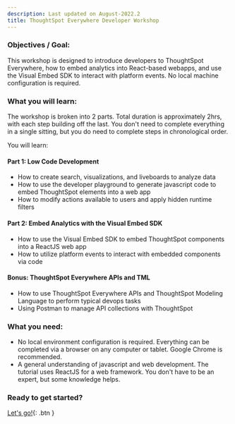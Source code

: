 ```yaml
---
description: Last updated on August-2022.2
title: ThoughtSpot Everywhere Developer Workshop
---
```


### Objectives / Goal:
This workshop is designed to introduce developers to ThoughtSpot Everywhere, how to embed analytics into React-based webapps, and use the Visual Embed SDK to interact with platform events. No local machine configuration is required.

### What you will learn:
The workshop is broken into 2 parts. Total duration is approximately 2hrs, with each step building off the last. You don't need to complete everything in a single sitting, but you do need to complete steps in chronological order. 

You will learn:

#### Part 1: Low Code Development
- How to create search, visualizations, and liveboards to analyze data
- How to use the developer playground to generate javascript code to embed ThoughtSpot elements into a web app
- How to modify actions available to users and apply hidden runtime filters

#### Part 2: Embed Analytics with the Visual Embed SDK
- How to use the Visual Embed SDK to embed ThoughtSpot components into a ReactJS web app
- How to utilize platform events to interact with embedded components via code

#### Bonus: ThoughtSpot Everywhere APIs and TML
- How to use ThoughtSpot Everywhere APIs and ThoughtSpot Modeling Language to perform typical devops tasks 
- Using Postman to manage API collections with ThoughtSpot

### What you need:
- No local environment configuration is required. Everything can be completed via a browser on any computer or tablet. Google Chrome is recommended.
- A general understanding of javascript and web development. The tutorial uses ReactJS for a web framework. You don't have to be an expert, but some knowledge helps.

### Ready to get started?
[Let's go!](ts-dev-workshop-short-2022-dec.1/index.html){: .btn }

